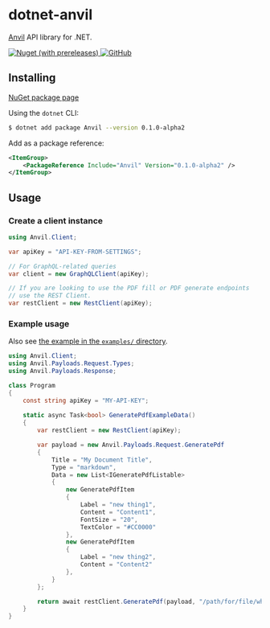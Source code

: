 # dotnet-anvil

[Anvil](https://useanvil.com/) API library for .NET.


[![Nuget (with prereleases)](https://img.shields.io/nuget/vpre/Anvil) ![GitHub](https://img.shields.io/github/license/anvilco/dotnet-anvil)](https://www.nuget.org/packages/Anvil/)


## Installing 

[NuGet package page](https://www.nuget.org/packages/Anvil/)

Using the `dotnet` CLI:

```bash
$ dotnet add package Anvil --version 0.1.0-alpha2
```

Add as a package reference:
```xml
<ItemGroup>
    <PackageReference Include="Anvil" Version="0.1.0-alpha2" />
</ItemGroup>
```

## Usage

### Create a client instance

```cs
using Anvil.Client;

var apiKey = "API-KEY-FROM-SETTINGS";

// For GraphQL-related queries
var client = new GraphQLClient(apiKey);

// If you are looking to use the PDF fill or PDF generate endpoints
// use the REST Client.
var restClient = new RestClient(apiKey);
```

### Example usage

Also see [the example in the `examples/` directory](./examples/Example.cs).

```cs
using Anvil.Client;
using Anvil.Payloads.Request.Types;
using Anvil.Payloads.Response;

class Program
{
    const string apiKey = "MY-API-KEY";
    
    static async Task<bool> GeneratePdfExampleData()
    {
        var restClient = new RestClient(apiKey);

        var payload = new Anvil.Payloads.Request.GeneratePdf
        {
            Title = "My Document Title",
            Type = "markdown",
            Data = new List<IGeneratePdfListable>
            {
                new GeneratePdfItem
                {
                    Label = "new thing1",
                    Content = "Content1",
                    FontSize = "20",
                    TextColor = "#CC0000"
                },
                new GeneratePdfItem
                {
                    Label = "new thing2",
                    Content = "Content2"
                },
            }
        };

        return await restClient.GeneratePdf(payload, "/path/for/file/what.pdf");
    }
}
```